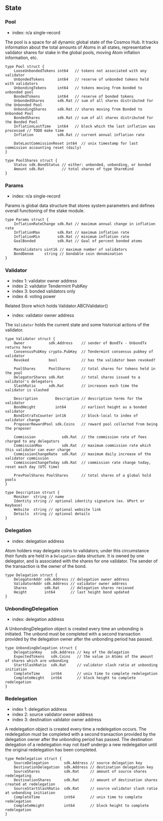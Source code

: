 ## State

### Pool
 - index: n/a single-record

The pool is a space for all dynamic global state of the Cosmos Hub.  It tracks
information about the total amounts of Atoms in all states, representative
validator shares for stake in the global pools, moving Atom inflation
information, etc.

```golang
type Pool struct {
    LooseUnbondedTokens int64   // tokens not associated with any validator
	UnbondedTokens      int64   // reserve of unbonded tokens held with validators
	UnbondingTokens     int64   // tokens moving from bonded to unbonded pool
	BondedTokens        int64   // reserve of bonded tokens
	UnbondedShares      sdk.Rat // sum of all shares distributed for the Unbonded Pool
	UnbondingShares     sdk.Rat // shares moving from Bonded to Unbonded Pool
	BondedShares        sdk.Rat // sum of all shares distributed for the Bonded Pool
	InflationLastTime   int64   // block which the last inflation was processed // TODO make time
	Inflation           sdk.Rat // current annual inflation rate

	DateLastCommissionReset int64  // unix timestamp for last commission accounting reset (daily)
}

type PoolShares struct {
	Status sdk.BondStatus // either: unbonded, unbonding, or bonded
	Amount sdk.Rat        // total shares of type ShareKind
}
```

### Params
 - index: n/a single-record

Params is global data structure that stores system parameters and defines
overall functioning of the stake module. 

```golang
type Params struct {
    InflationRateChange sdk.Rat // maximum annual change in inflation rate
	InflationMax        sdk.Rat // maximum inflation rate
	InflationMin        sdk.Rat // minimum inflation rate
	GoalBonded          sdk.Rat // Goal of percent bonded atoms

	MaxValidators uint16 // maximum number of validators
	BondDenom     string // bondable coin denomination
}
```

### Validator
 - index 1: validator owner address
 - index 2: validator Tendermint PubKey
 - index 3: bonded validators only
 - index 4: voting power

Related Store which holds Validator.ABCIValidator()
 - index: validator owner address

The `Validator` holds the current state and some historical actions of the
validator.

```golang
type Validator struct {
	Owner           sdk.Address    // sender of BondTx - UnbondTx returns here
	ConsensusPubKey crypto.PubKey  // Tendermint consensus pubkey of validator
	Revoked         bool           // has the validator been revoked?

	PoolShares      PoolShares     // total shares for tokens held in the pool
	DelegatorShares sdk.Rat        // total shares issued to a validator's delegators
	SlashRatio      sdk.Rat        // increases each time the validator is slashed

	Description        Description // description terms for the validator
	BondHeight         int64       // earliest height as a bonded validator
	BondIntraTxCounter int16       // block-local tx index of validator change
	ProposerRewardPool sdk.Coins   // reward pool collected from being the proposer

	Commission            sdk.Rat  // the commission rate of fees charged to any delegators
	CommissionMax         sdk.Rat  // maximum commission rate which this validator can ever charge
	CommissionChangeRate  sdk.Rat  // maximum daily increase of the validator commission
	CommissionChangeToday sdk.Rat  // commission rate change today, reset each day (UTC time)

	PrevPoolShares PoolShares      // total shares of a global hold pools
}

type Description struct {
	Moniker  string // name
	Identity string // optional identity signature (ex. UPort or Keybase)
	Website  string // optional website link
	Details  string // optional details
}
```

### Delegation
 - index: delegation address

Atom holders may delegate coins to validators; under this circumstance their
funds are held in a `Delegation` data structure. It is owned by one 
delegator, and is associated with the shares for one validator. The sender of 
the transaction is the owner of the bond.

```golang
type Delegation struct {
	DelegatorAddr sdk.Address // delegation owner address
	ValidatorAddr sdk.Address // validator owner address
	Shares        sdk.Rat     // delegation shares recieved 
	Height        int64       // last height bond updated
}
```

### UnbondingDelegation
 - index: delegation address

A UnbondingDelegation object is created every time an unbonding is initiated.
The unbond must be completed with a second transaction provided by the
delegation owner after the unbonding period has passed.

```golang
type UnbondingDelegation struct {
    DelegationKey    sdk.Address // key of the delegation
    ExpectedTokens   sdk.Coins   // the value in Atoms of the amount of shares which are unbonding
    StartSlashRatio  sdk.Rat     // validator slash ratio at unbonding initiation
    CompleteTime     int64       // unix time to complete redelegation
    CompleteHeight   int64       // block height to complete redelegation
}
``` 

### Redelegation
 - index 1: delegation address
 - index 2: source validator owner address
 - index 3: destination validator owner address

A redelegation object is created every time a redelegation occurs. The
redelegation must be completed with a second transaction provided by the
delegation owner after the unbonding period has passed.  The destination
delegation of a redelegation may not itself undergo a new redelegation until
the original redelegation has been completed.

```golang
type Redelegation struct {
    SourceDelegation       sdk.Address // source delegation key
    DestinationDelegation  sdk.Address // destination delegation key
    SourceShares           sdk.Rat     // amount of source shares redelegating
    DestinationShares      sdk.Rat     // amount of destination shares created at redelegation
    SourceStartSlashRatio  sdk.Rat     // source validator slash ratio at unbonding initiation
    CompleteTime           int64       // unix time to complete redelegation
    CompleteHeight         int64       // block height to complete redelegation
}
```
